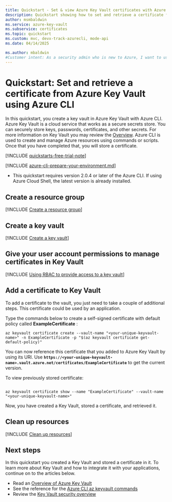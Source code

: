 ```yaml
---
title: Quickstart - Set & view Azure Key Vault certificates with Azure CLI
description: Quickstart showing how to set and retrieve a certificate from Azure Key Vault using Azure CLI
author: msmbaldwin
ms.service: azure-key-vault
ms.subservice: certificates
ms.topic: quickstart
ms.custom: mvc, devx-track-azurecli, mode-api
ms.date: 04/14/2025

ms.author: mbaldwin
#Customer intent: As a security admin who is new to Azure, I want to use Key Vault to securely store keys and passwords in Azure
---
```

# Quickstart: Set and retrieve a certificate from Azure Key Vault using Azure CLI

In this quickstart, you create a key vault in Azure Key Vault with Azure CLI. Azure Key Vault is a cloud service that works as a secure secrets store. You can securely store keys, passwords, certificates, and other secrets. For more information on Key Vault you may review the [Overview](../general/overview.md). Azure CLI is used to create and manage Azure resources using commands or scripts. Once that you have completed that, you will store a certificate.

[!INCLUDE [quickstarts-free-trial-note](~/reusable-content/ce-skilling/azure/includes/quickstarts-free-trial-note.md)]

[!INCLUDE [azure-cli-prepare-your-environment.md](~/reusable-content/azure-cli/azure-cli-prepare-your-environment.md)]

 - This quickstart requires version 2.0.4 or later of the Azure CLI. If using Azure Cloud Shell, the latest version is already installed.

## Create a resource group

[!INCLUDE [Create a resource group](~/reusable-content/ce-skilling/azure/includes/create-resource-group-cli.md)]

## Create a key vault

[!INCLUDE [Create a key vault](~/reusable-content/ce-skilling/azure/includes/key-vault/create-key-vault-cli.md)]

## Give your user account permissions to manage certificates in Key Vault

[!INCLUDE [Using RBAC to provide access to a key vault](~/reusable-content/ce-skilling/azure/includes/key-vault/rbac/upn-certificate-officer-cli.md)]

## Add a certificate to Key Vault

To add a certificate to the vault, you just need to take a couple of additional steps. This certificate could be used by an application. 

Type the commands below to create a self-signed certificate with default policy called **ExampleCertificate** :

```azurecli
az keyvault certificate create --vault-name "<your-unique-keyvault-name>" -n ExampleCertificate -p "$(az keyvault certificate get-default-policy)"
```

You can now reference this certificate that you added to Azure Key Vault by using its URI. Use **`https://<your-unique-keyvault-name>.vault.azure.net/certificates/ExampleCertificate`** to get the current version. 

To view previously stored certificate:

```azurecli

az keyvault certificate show --name "ExampleCertificate" --vault-name "<your-unique-keyvault-name>"
```

Now, you have created a Key Vault, stored a certificate, and retrieved it.

## Clean up resources

[!INCLUDE [Clean up resources](~/reusable-content/ce-skilling/azure/includes/delete-resource-group-cli.md)]

## Next steps

In this quickstart you created a Key Vault and stored a certificate in it. To learn more about Key Vault and how to integrate it with your applications, continue on to the articles below.

- Read an [Overview of Azure Key Vault](../general/overview.md)
- See the reference for the [Azure CLI az keyvault commands](/cli/azure/keyvault)
- Review the [Key Vault security overview](../general/security-features.md)
